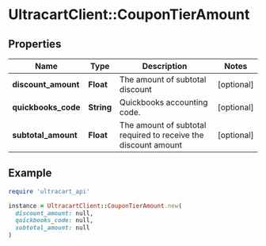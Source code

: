 # UltracartClient::CouponTierAmount

## Properties

| Name | Type | Description | Notes |
| ---- | ---- | ----------- | ----- |
| **discount_amount** | **Float** | The amount of subtotal discount | [optional] |
| **quickbooks_code** | **String** | Quickbooks accounting code. | [optional] |
| **subtotal_amount** | **Float** | The amount of subtotal required to receive the discount amount | [optional] |

## Example

```ruby
require 'ultracart_api'

instance = UltracartClient::CouponTierAmount.new(
  discount_amount: null,
  quickbooks_code: null,
  subtotal_amount: null
)
```

